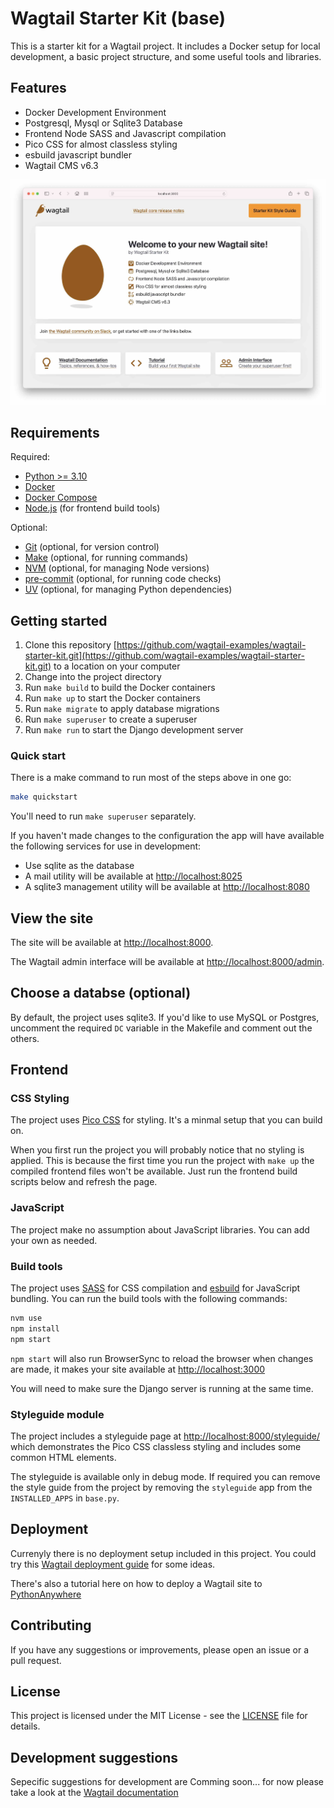 # Wagtail Starter Kit (base)

This is a starter kit for a Wagtail project. It includes a Docker setup for local development, a basic project structure, and some useful tools and libraries.

## Features

- Docker Development Environment
- Postgresql, Mysql or Sqlite3 Database
- Frontend Node SASS and Javascript compilation
- Pico CSS for almost classless styling
- esbuild javascript bundler
- Wagtail CMS v6.3

![Wagtail Starter Kit](./docs/welcome-screen.jpg)

## Requirements

Required:

- [Python >= 3.10](https://www.python.org/downloads/)
- [Docker](https://www.docker.com/)
- [Docker Compose](https://docs.docker.com/compose/)
- [Node.js](https://nodejs.org/en/) (for frontend build tools)

Optional:
- [Git](https://git-scm.com/) (optional, for version control)
- [Make](https://www.gnu.org/software/make/) (optional, for running commands)
- [NVM](https://github.com/nvm-sh/nvm) (optional, for managing Node versions)
- [pre-commit](https://pre-commit.com/) (optional, for running code checks)
- [UV](https://github.com/astral-sh/uv) (optional, for managing Python dependencies)

## Getting started

1. Clone this repository [https://github.com/wagtail-examples/wagtail-starter-kit.git](https://github.com/wagtail-examples/wagtail-starter-kit.git) to a location on your computer
2. Change into the project directory
3. Run `make build` to build the Docker containers
4. Run `make up` to start the Docker containers
5. Run `make migrate` to apply database migrations
6. Run `make superuser` to create a superuser
7. Run `make run` to start the Django development server

### Quick start

There is a make command to run most of the steps above in one go:

```bash
make quickstart
```

You'll need to run `make superuser` separately.

If you haven't made changes to the configuration the app will have available the following services for use in development:

- Use sqlite as the database
- A mail utility will be available at [http://localhost:8025](http://localhost:8025)
- A sqlite3 management utility will be available at [http://localhost:8080](http://localhost:8080)

## View the site

The site will be available at [http://localhost:8000](http://localhost:8000).

The Wagtail admin interface will be available at [http://localhost:8000/admin](http://localhost:8000/admin).

## Choose a databse (optional)

By default, the project uses sqlite3. If you'd like to use MySQL or Postgres, uncomment the required `DC` variable in the Makefile and comment out the others.

## Frontend

### CSS Styling

The project uses [Pico CSS](https://picocss.com/) for styling. It's a minmal setup that you can build on.

When you first run the project you will probably notice that no styling is applied. This is because the first time you run the project with `make up` the compiled frontend files won't be available. Just run the frontend build scripts below and refresh the page.

### JavaScript

The project make no assumption about JavaScript libraries. You can add your own as needed.

### Build tools

The project uses [SASS](https://sass-lang.com/) for CSS compilation and [esbuild](https://esbuild.github.io/) for JavaScript bundling. You can run the build tools with the following commands:

```bash
nvm use
npm install
npm start
```

`npm start` will also run BrowserSync to reload the browser when changes are made, it makes your site available at [http://localhost:3000](http://localhost:3000)

You will need to make sure the Django server is running at the same time.

### Styleguide module

The project includes a styleguide page at [http://localhost:8000/styleguide/](http://localhost:8000/styleguide/) which demonstrates the Pico CSS classless styling and includes some common HTML elements.

The styleguide is available only in debug mode. If required you can remove the style guide from the project by removing the `styleguide` app from the `INSTALLED_APPS` in `base.py`.


## Deployment

Currenyly there is no deployment setup included in this project. You could try this [Wagtail deployment guide](https://docs.wagtail.io/en/stable/deploying/index.html) for some ideas.

There's also a tutorial here on how to deploy a Wagtail site to [PythonAnywhere](https://www.nickmoreton.co.uk/articles/deploy-wagtail-cms-to-pythonanywhere/)

## Contributing

If you have any suggestions or improvements, please open an issue or a pull request.

## License

This project is licensed under the MIT License - see the [LICENSE](LICENSE) file for details.

## Development suggestions

Sepecific suggestions for development are Comming soon... for now  please take a look at the [Wagtail documentation](https://docs.wagtail.io/en/stable/)
